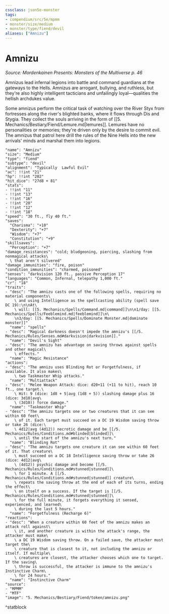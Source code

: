 ```yaml
---
cssclass: json5e-monster
tags:
- compendium/src/5e/mpmm
- monster/size/medium
- monster/type/fiend/devil
aliases: ["Amnizu"]
---
```

# Amnizu
*Source: Mordenkainen Presents: Monsters of the Multiverse p. 46*  

Amnizus lead infernal legions into battle and command guardians at the gateways to the Hells. Amnizus are arrogant, bullying, and ruthless, but they're also highly intelligent tacticians and unfailingly loyal—qualities the hellish archdukes value.

Some amnizus perform the critical task of watching over the River Styx from fortresses along the river's blighted banks, where it flows through Dis and Stygia. They collect the souls arriving in the form of [[5. Mechanics/Bestiary/Fiend/Lemure.md|lemures]]. Lemures have no personalities or memories; they're driven only by the desire to commit evil. The amnizus that patrol here drill the rules of the Nine Hells into the new arrivals' minds and marshal them into legions.

```statblock
"name": "Amnizu"
"size": "Medium"
"type": "fiend"
"subtype": "devil"
"alignment": "Typically  Lawful Evil"
"ac": !!int "21"
"hp": !!int "202"
"hit_dice": "27d8 + 81"
"stats":
- !!int "11"
- !!int "13"
- !!int "16"
- !!int "20"
- !!int "12"
- !!int "18"
"speed": "30 ft., fly 40 ft."
"saves":
  "Charisma": "+10"
  "Dexterity": "+7"
  "Wisdom": "+7"
  "Constitution": "+9"
"skillsaves":
  "Perception": "+7"
"damage_resistances": "cold; bludgeoning, piercing, slashing from nonmagical attacks\
  \ that aren't silvered"
"damage_immunities": "fire, poison"
"condition_immunities": "charmed, poisoned"
"senses": "darkvision 120 ft., passive Perception 17"
"languages": "Common, Infernal, telepathy 1,000 ft."
"cr": "18"
"traits":
- "desc": "The amnizu casts one of the following spells, requiring no material components\
    \ and using Intelligence as the spellcasting ability (spell save DC 19):\n\nAt\
    \ will: [[5. Mechanics/Spells/Command.md|command]]\n\n1/day: [[5. Mechanics/Spells/Feeblemind.md|feeblemind]]\n\
    \n3/day: [[5. Mechanics/Spells/Dominate Monster.md|dominate monster]]"
  "name": "spells"
- "desc": "Magical darkness doesn't impede the amnizu's [[/5. Mechanics/Rules/Senses.md#darkvision|darkvision]]."
  "name": "Devil's Sight"
- "desc": "The amnizu has advantage on saving throws against spells and other magical\
    \ effects."
  "name": "Magic Resistance"
"actions":
- "desc": "The amnizu uses Blinding Rot or Forgetfulness, if available. It also makes\
    \ two Taskmaster Whip attacks."
  "name": "Multiattack"
- "desc": "Melee Weapon Attack: dice: d20+11 (+11 to hit), reach 10 ft., one target.\
    \ Hit: 9 (dice: 1d8 + 5|avg (1d8 + 5)) slashing damage plus 16 (dice: 3d10|avg\
    \ (3d10)) force damage."
  "name": "Taskmaster Whip"
- "desc": "The amnizu targets one or two creatures that it can see within 60 feet\
    \ of it. Each target must succeed on a DC 19 Wisdom saving throw or take 26 (dice:\
    \ 4d12|avg (4d12)) necrotic damage and be [[/5. Mechanics/Rules/Conditions.md#blinded|blinded]]\
    \ until the start of the amnizu's next turn."
  "name": "Blinding Rot"
- "desc": "The amnizu targets one creature it can see within 60 feet of it. That creature\
    \ must succeed on a DC 18 Intelligence saving throw or take 26 (dice: 4d12|avg\
    \ (4d12)) psychic damage and become [[/5. Mechanics/Rules/Conditions.md#stunned|stunned]]\
    \ for 1 minute. A [[/5. Mechanics/Rules/Conditions.md#stunned|stunned]] creature\
    \ repeats the saving throw at the end of each of its turns, ending the effect\
    \ on itself on a success. If the target is [[/5. Mechanics/Rules/Conditions.md#stunned|stunned]]\
    \ for the full minute, it forgets everything it sensed, experienced, and learned\
    \ during the last 5 hours."
  "name": "Forgetfulness (Recharge 6)"
"reactions":
- "desc": "When a creature within 60 feet of the amnizu makes an attack roll against\
    \ it, and another creature is within the attack's range, the attacker must make\
    \ a DC 19 Wisdom saving throw. On a failed save, the attacker must target the\
    \ creature that is closest to it, not including the amnizu or itself. If multiple\
    \ creatures are closest, the attacker chooses which one to target. If the saving\
    \ throw is successful, the attacker is immune to the amnizu's Instinctive Charm\
    \ for 24 hours."
  "name": "Instinctive Charm"
"source":
- "MPMM"
- "MTF"
"image": "5. Mechanics/Bestiary/Fiend/token/amnizu.png"
```
^statblock
